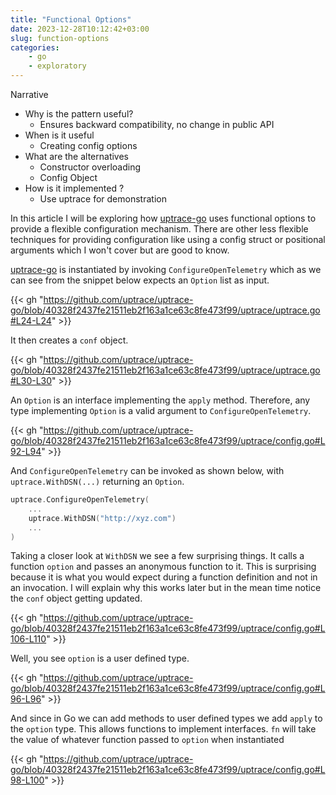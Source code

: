 ```yaml
---
title: "Functional Options"
date: 2023-12-28T10:12:42+03:00
slug: function-options
categories:
    - go
    - exploratory
---
```



Narrative

- Why is the pattern useful?
    - Ensures backward compatibility, no change in public API
- When is it useful
    - Creating config options
- What are the alternatives
    - Constructor overloading
    - Config Object
- How is it implemented ?
    - Use uptrace for demonstration

In this article I will be exploring how [uptrace-go](github.com/uptrace/uptrace-go) uses functional options to provide a flexible configuration mechanism. There are other less flexible techniques for providing configuration like using a config struct or positional arguments which I won't cover but are good to know. 

[uptrace-go](github.com/uptrace/uptrace-go) is instantiated by invoking `ConfigureOpenTelemetry` which as we can see from the snippet below expects an `Option` list as input.


{{< gh "https://github.com/uptrace/uptrace-go/blob/40328f2437fe21511eb2f163a1ce63c8fe473f99/uptrace/uptrace.go#L24-L24" >}}

It then creates a `conf` object.

{{< gh "https://github.com/uptrace/uptrace-go/blob/40328f2437fe21511eb2f163a1ce63c8fe473f99/uptrace/uptrace.go#L30-L30" >}}

An `Option` is an interface implementing the `apply` method. Therefore, any type implementing `Option` is a valid argument to `ConfigureOpenTelemetry`.

{{< gh "https://github.com/uptrace/uptrace-go/blob/40328f2437fe21511eb2f163a1ce63c8fe473f99/uptrace/config.go#L92-L94" >}}

And `ConfigureOpenTelemetry` can be invoked as shown below, with `uptrace.WithDSN(...)` returning an `Option`.

```go
uptrace.ConfigureOpenTelemetry(
    ...
    uptrace.WithDSN("http://xyz.com")
    ...
)
```

Taking a closer look at `WithDSN` we see a few surprising things. It calls a function `option` and passes an anonymous function to it. This is surprising because it is what you would expect during a function definition and not in an invocation. I will explain why this works later but in the mean time notice the `conf` object getting updated.

{{< gh "https://github.com/uptrace/uptrace-go/blob/40328f2437fe21511eb2f163a1ce63c8fe473f99/uptrace/config.go#L106-L110" >}}

Well, you see `option` is a user defined type.

{{< gh "https://github.com/uptrace/uptrace-go/blob/40328f2437fe21511eb2f163a1ce63c8fe473f99/uptrace/config.go#L96-L96" >}}

And since in Go we can add methods to user defined types we add `apply` to the `option` type. This allows functions to implement interfaces. `fn` will take the value of whatever function passed to `option` when instantiated

{{< gh "https://github.com/uptrace/uptrace-go/blob/40328f2437fe21511eb2f163a1ce63c8fe473f99/uptrace/config.go#L98-L100" >}}


